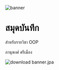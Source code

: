 ![banner](https://picsum.photos/800/250)

# สมุดบันทึก

สำหรับรายวิชา OOP

ภานุพงศ์ ศรีเมือง

![download banner](.https://scontent-bkk1-2.xx.fbcdn.net/v/t1.6435-9/119215320_202143767934866_1367735202402701794_n.jpg?_nc_cat=110&ccb=1-7&_nc_sid=7f8c78&_nc_ohc=c2SdDj84FRgAX-U9mlR&_nc_ht=scontent-bkk1-2.xx&oh=00_AfBBZm_NFIXUbF3Ld3NgLEOMH5GXmkP1wz86zkA8_P4M4g&oe=65F29EF9/banner.).jpa
